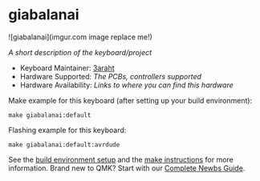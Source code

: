 # giabalanai

![giabalanai](imgur.com image replace me!)

*A short description of the keyboard/project*

* Keyboard Maintainer: [3araht](https://github.com/3araht)
* Hardware Supported: *The PCBs, controllers supported*
* Hardware Availability: *Links to where you can find this hardware*

Make example for this keyboard (after setting up your build environment):

    make giabalanai:default

Flashing example for this keyboard:

    make giabalanai:default:avrdude

See the [build environment setup](https://docs.qmk.fm/#/getting_started_build_tools) and the [make instructions](https://docs.qmk.fm/#/getting_started_make_guide) for more information. Brand new to QMK? Start with our [Complete Newbs Guide](https://docs.qmk.fm/#/newbs).
